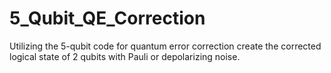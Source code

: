 # 5_Qubit_QE_Correction
Utilizing the 5-qubit code for quantum error correction create the corrected logical state of 2 qubits with Pauli or depolarizing noise.
